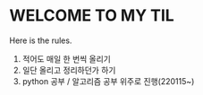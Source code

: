 # ****WELCOME TO MY TIL****

Here is the rules.

1. 적어도 매일 한 번씩 올리기
2. 일단 올리고 정리하던가 하기
3. python 공부 / 알고리즘 공부 위주로 진행(220115~)







